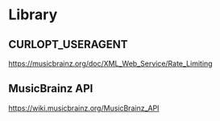 # Library

## CURLOPT_USERAGENT

<https://musicbrainz.org/doc/XML_Web_Service/Rate_Limiting>

## MusicBrainz API

<https://wiki.musicbrainz.org/MusicBrainz_API>
